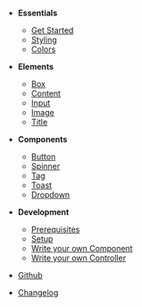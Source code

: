 - **Essentials**

  - [Get Started](docs/essentials/get-started.md)
  - [Styling](docs/essentials/styling.md)
  - [Colors](docs/essentials/colors.md)

- **Elements**

  - [Box](docs/elements/box.md)
  - [Content](docs/elements/content.md)
  - [Input](docs/elements/input.md)
  - [Image](docs/elements/image.md)
  - [Title](docs/elements/title.md)

- **Components**

  - [Button](components/bal-button/readme.md)
  - [Spinner](components/bal-spinner/readme.md)
  - [Tag](components/bal-tag/readme.md)
  - [Toast](components/bal-toast/readme.md)
  - [Dropdown](components/bal-dropdown/readme.md)

- **Development**

  - [Prerequisites](docs/development/prerequisites.md)
  - [Setup](docs/development/setup.md)
  - [Write your own Component](docs/development/component.md)
  - [Write your own Controller](docs/development/controller.md)

- [Github](https://github.com/hirsch88/bal-ui-library)
- [Changelog](https://github.com/hirsch88/bal-ui-library/releases)


